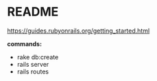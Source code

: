 # README
https://guides.rubyonrails.org/getting_started.html


**commands:**
- rake db:create
- rails server
- rails routes
